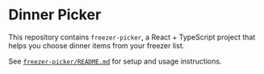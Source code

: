 # Dinner Picker

This repository contains `freezer-picker`, a React + TypeScript project that helps you choose dinner items from your freezer list.

See [`freezer-picker/README.md`](freezer-picker/README.md) for setup and usage instructions.
